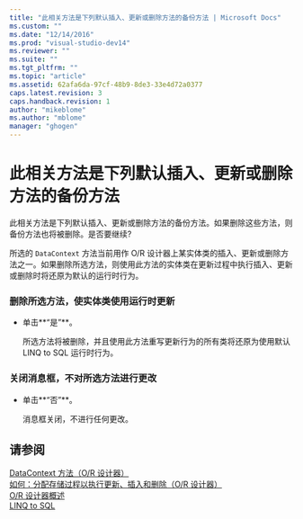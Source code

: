 ```yaml
---
title: "此相关方法是下列默认插入、更新或删除方法的备份方法 | Microsoft Docs"
ms.custom: ""
ms.date: "12/14/2016"
ms.prod: "visual-studio-dev14"
ms.reviewer: ""
ms.suite: ""
ms.tgt_pltfrm: ""
ms.topic: "article"
ms.assetid: 62afa6da-97cf-48b9-8de3-33e4d72a0377
caps.latest.revision: 3
caps.handback.revision: 1
author: "mikeblome"
ms.author: "mblome"
manager: "ghogen"
---
```

# 此相关方法是下列默认插入、更新或删除方法的备份方法
此相关方法是下列默认插入、更新或删除方法的备份方法。如果删除这些方法，则备份方法也将被删除。是否要继续?  
  
 所选的 `DataContext` 方法当前用作 O\/R 设计器上某实体类的插入、更新或删除方法之一。如果删除所选方法，则使用此方法的实体类在更新过程中执行插入、更新或删除时将还原为默认的运行时行为。  
  
### 删除所选方法，使实体类使用运行时更新  
  
-   单击**“是”**。  
  
     所选方法将被删除，并且使用此方法重写更新行为的所有类将还原为使用默认 LINQ to SQL 运行时行为。  
  
### 关闭消息框，不对所选方法进行更改  
  
-   单击**“否”**。  
  
     消息框关闭，不进行任何更改。  
  
## 请参阅  
 [DataContext 方法（O\/R 设计器）](../data-tools/datacontext-methods-o-r-designer.md)   
 [如何：分配存储过程以执行更新、插入和删除（O\/R 设计器）](../data-tools/how-to-assign-stored-procedures-to-perform-updates-inserts-and-deletes-o-r-designer.md)   
 [O\/R 设计器概述](../Topic/LINQ%20to%20SQL%20Tools%20in%20Visual%20Studio1.md)   
 [LINQ to SQL](../Topic/LINQ%20to%20SQL.md)